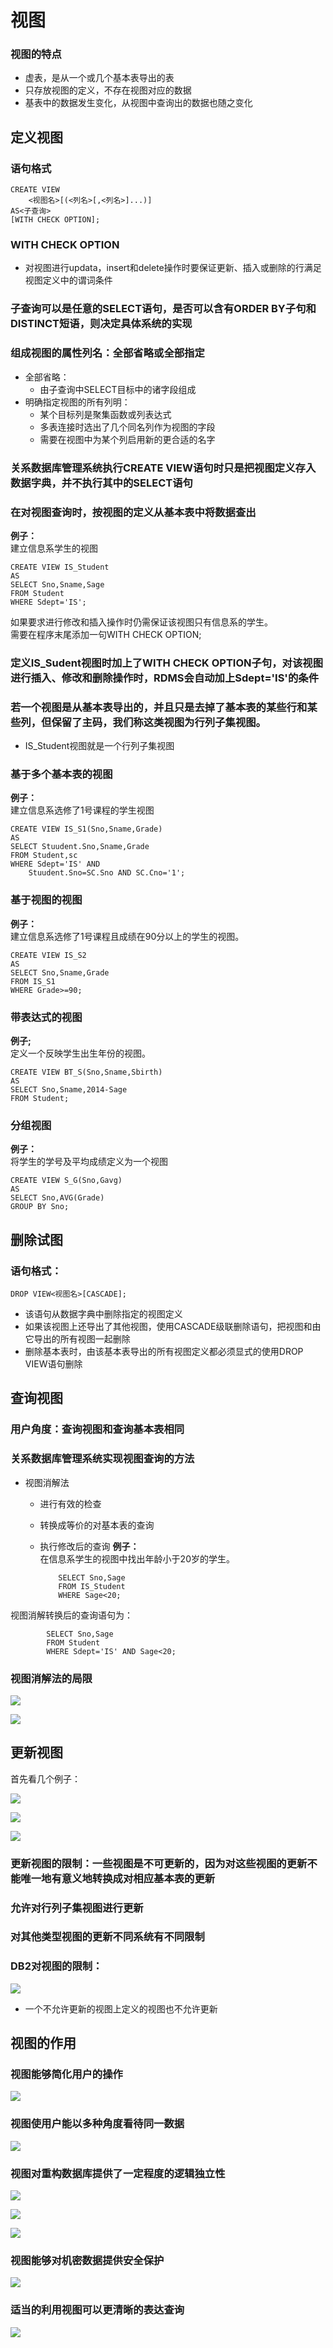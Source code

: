 # 视图
### 视图的特点 ### 
- 虚表，是从一个或几个基本表导出的表
- 只存放视图的定义，不存在视图对应的数据
- 基表中的数据发生变化，从视图中查询出的数据也随之变化
## 定义视图 ##
### 语句格式 ###

	CREATE VIEW
		<视图名>[(<列名>[,<列名>]...)]
	AS<子查询>
	[WITH CHECK OPTION];
### WITH CHECK OPTION ###
- 对视图进行updata，insert和delete操作时要保证更新、插入或删除的行满足视图定义中的谓词条件
### 子查询可以是任意的SELECT语句，是否可以含有ORDER BY子句和DISTINCT短语，则决定具体系统的实现 ###
### 组成视图的属性列名：全部省略或全部指定 ###
- 全部省略：
  - 由子查询中SELECT目标中的诸字段组成
- 明确指定视图的所有列明：
  - 某个目标列是聚集函数或列表达式
  - 多表连接时选出了几个同名列作为视图的字段
  - 需要在视图中为某个列启用新的更合适的名字
### 关系数据库管理系统执行CREATE VIEW语句时只是把视图定义存入数据字典，并不执行其中的SELECT语句 ###
### 在对视图查询时，按视图的定义从基本表中将数据查出 ###

**例子：**  
建立信息系学生的视图  
	
	CREATE VIEW IS_Student
	AS
	SELECT Sno,Sname,Sage
	FROM Student
	WHERE Sdept='IS';
如果要求进行修改和插入操作时仍需保证该视图只有信息系的学生。  
需要在程序末尾添加一句WITH CHECK OPTION;
### 定义IS_Sudent视图时加上了WITH CHECK OPTION子句，对该视图进行插入、修改和删除操作时，RDMS会自动加上Sdept='IS'的条件 ###
### 若一个视图是从基本表导出的，并且只是去掉了基本表的某些行和某些列，但保留了主码，我们称这类视图为行列子集视图。 ###
- IS_Student视图就是一个行列子集视图
### 基于多个基本表的视图 ###
**例子：**  
建立信息系选修了1号课程的学生视图  

	CREATE VIEW IS_S1(Sno,Sname,Grade)
	AS
	SELECT Stuudent.Sno,Sname,Grade
	FROM Student,sc
	WHERE Sdept='IS' AND
		Stuudent.Sno=SC.Sno AND SC.Cno='1';
### 基于视图的视图 ### 
**例子：**  
建立信息系选修了1号课程且成绩在90分以上的学生的视图。  

	CREATE VIEW IS_S2
	AS
	SELECT Sno,Sname,Grade
	FROM IS_S1
	WHERE Grade>=90;
### 带表达式的视图 ###
**例子;**  
定义一个反映学生出生年份的视图。  

	CREATE VIEW BT_S(Sno,Sname,Sbirth)
	AS
	SELECT Sno,Sname,2014-Sage
	FROM Student;
### 分组视图 ###
**例子：**  
将学生的学号及平均成绩定义为一个视图  

	CREATE VIEW S_G(Sno,Gavg)
	AS
	SELECT Sno,AVG(Grade)
	GROUP BY Sno;
## 删除试图 ##
### 语句格式： ###

	DROP VIEW<视图名>[CASCADE];
- 该语句从数据字典中删除指定的视图定义
- 如果该视图上还导出了其他视图，使用CASCADE级联删除语句，把视图和由它导出的所有视图一起删除
- 删除基本表时，由该基本表导出的所有视图定义都必须显式的使用DROP VIEW语句删除

## 查询视图 ##
### 用户角度：查询视图和查询基本表相同 ###
### 关系数据库管理系统实现视图查询的方法 ###
- 视图消解法
  - 进行有效的检查
  - 转换成等价的对基本表的查询
  - 执行修改后的查询
**例子：**  
在信息系学生的视图中找出年龄小于20岁的学生。

			SELECT Sno,Sage
			FROM IS_Student
			WHERE Sage<20;
视图消解转换后的查询语句为：  

			SELECT Sno,Sage
			FROM Student
			WHERE Sdept='IS' AND Sage<20;
### 视图消解法的局限 ###
![](http://i.imgur.com/P3F1KEx.jpg)  

![](http://i.imgur.com/ofUnqaV.jpg)
## 更新视图 ##
首先看几个例子：  

![](http://i.imgur.com/gsZXr6H.jpg)  
    
![](http://i.imgur.com/5N2TH9s.jpg)  
  
![](http://i.imgur.com/C7v0njP.jpg)
  
### 更新视图的限制：一些视图是不可更新的，因为对这些视图的更新不能唯一地有意义地转换成对相应基本表的更新 ###
### 允许对行列子集视图进行更新 ###
### 对其他类型视图的更新不同系统有不同限制 ###
### DB2对视图的限制： ###
![](http://i.imgur.com/UaRaOQR.jpg)  
- 一个不允许更新的视图上定义的视图也不允许更新
## 视图的作用 ##
### 视图能够简化用户的操作 ###
![](http://i.imgur.com/CMJWzIp.jpg)
### 视图使用户能以多种角度看待同一数据 ###
![](http://i.imgur.com/bdn3L7v.jpg)  
  

### 视图对重构数据库提供了一定程度的逻辑独立性 ###
![](http://i.imgur.com/LGzTrOs.jpg)

![](http://i.imgur.com/CBQm8tl.jpg)  

![](http://i.imgur.com/08djsTO.jpg)
### 视图能够对机密数据提供安全保护 ###
![](http://i.imgur.com/vF9zCpT.jpg)  



### 适当的利用视图可以更清晰的表达查询 ###
![](http://i.imgur.com/h3UcHTp.jpg)
